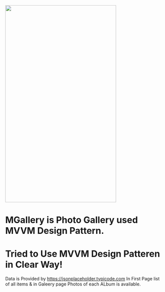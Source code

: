 


<img src="https://user-images.githubusercontent.com/48558456/54490957-c01bfa80-48cf-11e9-92d1-dd772515de1d.PNG" height="623" width="350">

# MGallery is Photo Gallery used MVVM Design Pattern.
# Tried to Use MVVM Design Patteren in Clear Way!

Data is Provided by https://jsonplaceholder.typicode.com
In First Page list of all items & in Galeery page Photos of each ALbum is available.


